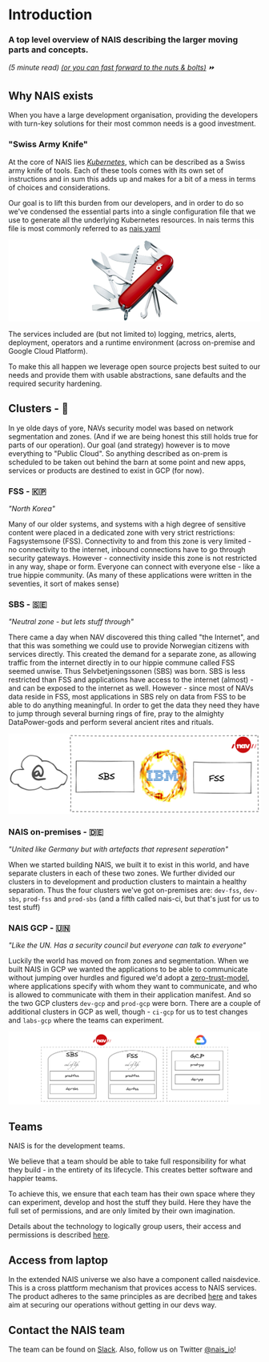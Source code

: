 
# Introduction

### A top level overview of NAIS describing the larger moving parts and concepts.
_(5 minute read) [(or you can fast forward to the nuts & bolts)](basics/access.md) ⏩_ 


## Why NAIS exists

When you have a large development organisation, providing the developers with turn-key solutions for their most common needs is a good investment.

### "Swiss Army Knife"
At the core of NAIS lies [*Kubernetes*](https://kubernetes.io), which can be described as a Swiss army knife of tools. Each of these tools comes with its own set of instructions and in sum this adds up and makes for a bit of a mess in terms of choices and considerations. 

Our goal is to lift this burden from our developers, and in order to do so we've condensed the essential parts into a single configuration file that we use to generate all the underlying Kubernetes resources. In nais terms this file is most commonly referred to as [nais.yaml](https://doc.nais.io/nais-application/example/)

![](assets/nais_army_knife.png)

The services included are (but not limited to) logging, metrics, alerts, deployment, operators and a runtime environment (across on-premise and Google Cloud Platform).

To make this all happen we leverage open source projects best suited to our needs and provide them with usable abstractions, sane defaults and the required security hardening.

## Clusters - 🍇
In ye olde days of yore, NAVs security model was based on network segmentation and zones. (And if we are being honest this still holds true for parts of our operation). Our goal (and strategy) however is to move everything to "Public Cloud". So anything described as on-prem is scheduled to be taken out behind the barn at some point and new apps, services or products are destined to exist in GCP (for now). 


### FSS - 🇰🇵
_"North Korea"_

Many of our older systems, and systems with a high degree of sensitive content were placed in a dedicated zone with very strict restrictions: Fagsystemsone (FSS).
Connectivity to and from this zone is very limited - no connectivity to the internet, inbound connections have to go through security gateways. However - connectivity inside this zone is not restricted in any way, shape or form. Everyone can connect with everyone else - like a true hippie community. (As many of these applications were written in the seventies, it sort of makes sense)

### SBS - 🇸🇪
_"Neutral zone - but lets stuff through"_

There came a day when NAV discovered this thing called "the Internet", and that this was something we could use to provide Norwegian citizens with services directly.
This created the demand for a separate zone, as allowing traffic from the internet directly in to our hippie commune called FSS seemed unwise.
Thus Selvbetjeningssonen (SBS) was born.
SBS is less restricted than FSS and applications have access to the internet (almost) - and can be exposed to the internet as well.
However - since most of NAVs data reside in FSS, most applications in SBS rely on data from FSS to be able to do anything meaningful.
In order to get the data they need they have to jump through several burning rings of fire, pray to the almighty DataPower-gods and perform several ancient rites and rituals.

![zones](assets/zones.png)

### NAIS on-premises - 🇩🇪
_"United like Germany but with artefacts that represent seperation"_

When we started building NAIS, we built it to exist in this world, and have separate clusters in each of these two zones.
We further divided our clusters in to development and production clusters to maintain a healthy separation.
Thus the four clusters we've got on-premises are: `dev-fss`, `dev-sbs`, `prod-fss` and `prod-sbs` (and a fifth called nais-ci, but that's just for us to test stuff)

### NAIS GCP - 🇺🇳
_"Like the UN. Has a security council but everyone can talk to everyone"_

Luckily the world has moved on from zones and segmentation.
When we built NAIS in GCP we wanted the applications to be able to communicate without jumping over hurdles and figured we'd adopt a [zero-trust-model](https://doc.nais.io/appendix/zero-trust/), where applications specify with whom they want to communicate, and who is allowed to communicate with them in their application manifest.
And so the two GCP clusters `dev-gcp` and `prod-gcp` were born.
There are a couple of additional clusters in GCP as well, though - `ci-gcp` for us to test changes and `labs-gcp` where the teams can experiment.

![clusters](assets/clusters.png)
## Teams

NAIS is for the development teams.

We believe that a team should be able to take full responsibility for what they build - in the entirety of its lifecycle. 
This creates better software and happier teams.

To achieve this, we ensure that each team has their own space where they can experiment, develop and host the stuff they build.
Here they have the full set of permissions, and are only limited by their own imagination.

Details about the technology to logically group users, their access and permissions is described [here]().

## Access from laptop

In the extended NAIS universe we also have a component called naisdevice. This is a cross plattform mechanism that provices access to NAIS services. The product adheres to the same principles as are decribed [here](https://honest.security) and takes aim at securing our operations without getting in our devs way. 

## Contact the NAIS team
The team can be found on [Slack](https://nav-it.slack.com/messages/C5KUST8N6/).
Also, follow us on Twitter [@nais\_io](https://twitter.com/nais_io)!

